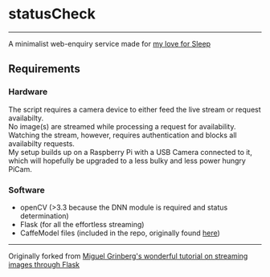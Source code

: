 # statusCheck
---

A minimalist web-enquiry service made for [my love for Sleep](https://akhilrb.github.io)

## Requirements

### Hardware

The script requires a camera device to either feed the live stream or request availabilty.  
No image(s) are streamed while processing a request for availability.  
Watching the stream, however, requires authentication and blocks all availabilty requests.  
My setup builds up on a Raspberry Pi with a USB Camera connected to it, which will hopefully be upgraded to a less bulky and less power hungry PiCam.  

### Software

* openCV (>3.3 because the DNN module is required and status determination)
* Flask (for all the effortless streaming)
* CaffeModel files (included in the repo, originally found [here](https://github.com/chuanqi305/MobileNet-SSD))

---

Originally forked from [Miguel Grinberg's wonderful tutorial on streaming images through Flask](http://blog.miguelgrinberg.com/post/video-streaming-with-flask)
